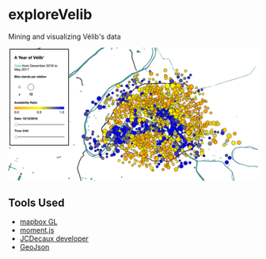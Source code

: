 # exploreVelib
Mining and visualizing Vélib's data

![Full Explorer](https://github.com/dgaitsgo/exploreVelib/blob/master/old_app/images/fullExplorer.png)

## Tools Used

- [mapbox GL][1]
- [moment.js][2]
- [JCDecaux developer][3]
- [GeoJson][4]

[1]:https://www.mapbox.com/mapbox-gl-js/api/
[2]:https://momentjs.com/
[3]:https://developer.jcdecaux.com/
[4]:http://geojson.org/
